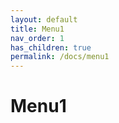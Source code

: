 ```yaml
---
layout: default
title: Menu1
nav_order: 1
has_children: true
permalink: /docs/menu1
---
```


# Menu1

